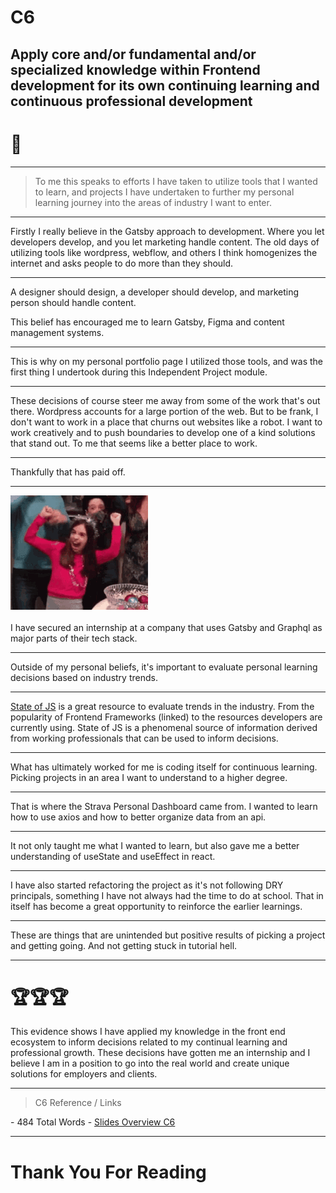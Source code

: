 # C6

## Apply core and/or fundamental and/or specialized knowledge within Frontend development for its own continuing learning and continuous professional development

# 🤔

---

> To me this speaks to efforts I have taken to utilize tools that I wanted to learn, and projects I have undertaken to further my personal learning journey into the areas of industry I want to enter. 

---

Firstly I really believe in the Gatsby approach to development. Where you let developers develop, and you let marketing handle content. The old days of utilizing tools like wordpress, webflow, and others I think homogenizes the internet and asks people to do more than they should. 

---

A designer should design, a developer should develop, and marketing person should handle content.

This belief has encouraged me to learn Gatsby, Figma and content management systems.

---

This is why on my personal portfolio page I utilized those tools, and was the first thing I undertook during this Independent Project module. 

---

These decisions of course steer me away from some of the work that's out there. Wordpress accounts for a large portion of the web. But to be frank, I don't want to work in a place that churns out websites like a robot. I want to work creatively and to push boundaries to develop one of a kind solutions that stand out. To me that seems like a better place to work.

---

Thankfully that has paid off.

---
![partygif](./party.gif)<br></br>
I have secured an internship at a company that uses Gatsby and Graphql as major parts of their tech stack. 

---

Outside of my personal beliefs, it's important to evaluate personal learning decisions based on industry trends. 

---

<a href='https://2020.stateofjs.com/en-US/technologies/front-end-frameworks/' target="_blank" >State of JS</a> is a great resource to evaluate trends in the industry. From the popularity of Frontend Frameworks (linked) to the resources developers are currently using. State of JS is a phenomenal source of information derived from working professionals that can be used to inform decisions.

---

What has ultimately worked for me is coding itself for continuous learning. Picking projects in an area I want to understand to a higher degree.

---

That is where the Strava Personal Dashboard came from. I wanted to learn how to use axios and how to better organize data from an api. 

---

It not only taught me what I wanted to learn, but also gave me a better understanding of useState and useEffect in react. 

---

I have also started refactoring the project as it's not following DRY principals, something I have not always had the time to do at school. That in itself has become a great opportunity to reinforce the earlier learnings.

---

These are things that are unintended but positive results of picking a project and getting going. And not getting stuck in tutorial hell.

---

# 🏆🏆🏆

This evidence shows I have applied my knowledge in the front end ecosystem to inform decisions related to my continual learning and professional growth. These decisions have gotten me an internship and I believe I am in a position to go into the real world and create unique solutions for employers and clients.

---

> C6
> Reference / Links
<span class='ulItem'>
- 484 Total Words
- <a href='https://github.com/wikidbrit/assessment_3/blob/main/src/slides/03-C6.md' target="_blank" >Slides Overview C6</a>
</span>

---

# Thank You For Reading

